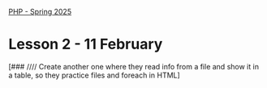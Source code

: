 [PHP - Spring 2025](https://github.com/arturomorarioja-kea/WD_PHP_F25/blob/main/README.md)

# Lesson 2 - 11 February

[## Exercise solutions]: #
[- Tax calculator(https://github.com/arturomorarioja/php_tax_calculator)]: #
[- Temperature converter(https://github.com/arturomorarioja/php_temperature_converter)]: #

[## In-class exercises]: #

[### Language cookies]: #
[Write a PHP application that changes the language of the text to display via cookies.]: #

[!image(https://github.com/user-attachments/assets/8b5ebf44-06fc-49db-b9cb-f4490adef826)]: #

[!image(https://github.com/user-attachments/assets/3c4e79a1-d080-41b6-8876-9664bbb032e2)]: #

[Assets:]: #
[`kea_en.json`:]: #
[```json]: #
[{]: #
[    "title": "KEA - Copenhagen School of Design and Technology",]: #
[    "content": "KEA - Copenhagen School of Design and Technology (Danish: K&oslash;benhavns Erhvervsakademi, usually referred to as KEA), is a school of higher education in Copenhagen, Denmark. The academy is an independent self-owning institution subordinated to the Ministry of Science, Innovation and Higher Education. Degree programmes offerered are mainly applied degrees, especially in design, technology and IT. The academy grants undergraduate and Professional degrees and has no graduate school. In addition to full-time studies the academy offers supplemental education, part-time programmes at bachelor's level and short-term courses for people who need to strengthen their qualifications. With 4,717 full-time students and 3,907 part-time students and about 350 employees as of 2015, the academy is one of the largest business academies in Denmark."]: #
[}]: #
[```]: #
[`kea_da.json`:]: #
[```json]: #
[{]: #
[    "title": "KEA - Københavns Erhvervsakademi",]: #
[    "content": "Københavns Erhvervsakademi (KEA) er et dansk erhvervsakademi, der udbyder en række praksisrettede videregående uddannelser på erhvervsakademiniveau og professionsbachelorniveau inden for programområderne DESIGN, BYG, DIGITAL og TEKNIK. Institutionen har til huse på en række adresser i Københavnsområdet; først og fremmest på Nørrebro og i Nordvest-kvarteret."]: #
[}]: #
[```]: #

[**Notice**]: #
[To make the dropdown trigger the change without a submit button, you need to add a little JavaScript that submits the form where the dropdown is upon its `change` event.]: #

[### //// Create another one where they read info from a file and show it in a table, so they practice files and foreach in HTML]

[## Homework]: #
[Check out these code samples:]: #
[  - File management(https://github.com/arturomorarioja/php_file_management)]: #
[  - KEA IT degrees(https://github.com/arturomorarioja/kea-it-degrees). It reads the information to display from a JSON file]: #
[  - Cookie management(https://github.com/arturomorarioja/php_cookies)]: #
[  - Error management(https://github.com/arturomorarioja/php_error_management)]: #

[Do the following exercise:]: #
[- Restaurant KEA. Add PHP to the code of the Restaurant KEA sample(https://github.com/arturomorarioja/kea_css_restaurant_solution) so that:]: #
[  - There is no redundant HTML code]: #
[  - When the user fills out and sends the contact form, the information is stored in a text file]: #

[- ]: #
[- ]: #
